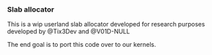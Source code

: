### Slab allocator
This is a wip userland slab allocator developed for research purposes developed by @Tix3Dev and @V01D-NULL

The end goal is to port this code over to our kernels.